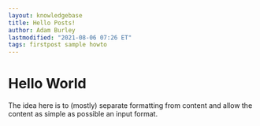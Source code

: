 ```yaml
---
layout: knowledgebase
title: Hello Posts!
author: Adam Burley
lastmodified: "2021-08-06 07:26 ET"
tags: firstpost sample howto
---
```


# Hello World

The idea here is to (mostly) separate formatting from content and allow the content as simple as possible an input format.
